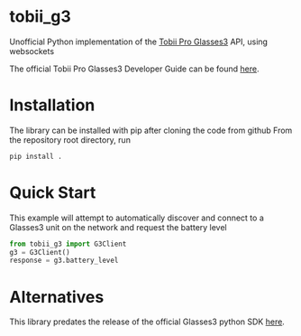 # tobii_g3

Unofficial Python implementation of the [Tobii Pro
Glasses3](https://www.tobii.com/products/eye-trackers/wearables/tobii-pro-glasses-3)
API, using websockets

The official Tobii Pro Glasses3 Developer Guide can be found
[here](https://go.tobii.com/tobii-pro-glasses-3-developer-guide).

# Installation
The library can be installed with pip after cloning the code from github From
the repository root directory, run 
```bash
pip install .
```

# Quick Start
This example will attempt to automatically discover and connect to a Glasses3
unit on the network and request the battery level
```python
from tobii_g3 import G3Client
g3 = G3Client()
response = g3.battery_level
```

# Alternatives
This library predates the release of the official Glasses3 python SDK
[here](https://github.com/tobiipro/g3pylib).